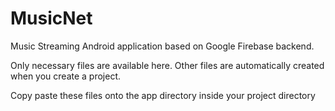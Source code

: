 # MusicNet
Music Streaming Android application based on Google Firebase backend.

Only necessary files are available here. Other files are automatically created when you create a project.

Copy paste these files onto the app directory inside your project directory

